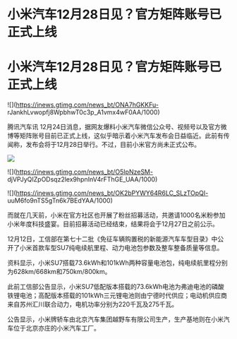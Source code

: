 # 小米汽车12月28日见？官方矩阵账号已正式上线

# 小米汽车12月28日见？官方矩阵账号已正式上线

![](https://inews.gtimg.com/news_bt/ONA7hGKKFu-
rJankhLvwopfj8WpbhwT0c3p_A1vmx4wF0AA/1000)

腾讯汽车讯
12月24日消息，据网友爆料小米汽车微信公众号、视频号以及官方微博等矩阵账号目前已正式上线，这似乎暗示着小米汽车发布会日益临近。此前有传闻称，发布会将于12月28日举行。不过，目前小米官方尚未正式公布。

![](https://inews.gtimg.com/news_bt/Oap3TXMLisF0c7B4Rk6iWyzp022Mn5sZoTj13jtcDZnYQAA/1000)

![](https://inews.gtimg.com/news_bt/O5IpNzeSM-
djVPJyQIZpODsqz2lex9hpnInV4rFThGE_UAA/1000)

![](https://inews.gtimg.com/news_bt/OK2bPYWY64R6LC_SLzTOpQI-
uuM6fo9nTS5gTn6k7BEdYAA/1000)

而就在几天前，小米在官方社区也开展了粉丝招募活动，共邀请1000名米粉参加小米年度科技盛宴。目前招募活动已经结束，结果将会于12月27日之前公示。

12月12日，工信部在第七十二批《免征车辆购置税的新能源汽车车型目录》中公开了小米首款车型SU7纯电续航里程、动力电池包参数及整车整备质量等信息。

资料显示，小米SU7搭载73.6kWh和101kWh两种容量电池包，纯电续航里程分别为628km/668km和750km/800km。

此前工信部公告显示，小米SU7低配版本搭载的73.6kWh电池为弗迪电池的磷酸铁锂电池；高配版本搭载的101kWh三元锂电池则由宁德时代供应；电动机供应商来自苏州汇川联合动力，电机功率分别为220千瓦及275千瓦。

公告显示，小米牌轿车由北京汽车集团越野车有限公司生产，生产基地则在小米汽车位于北京亦庄的小米汽车工厂。


